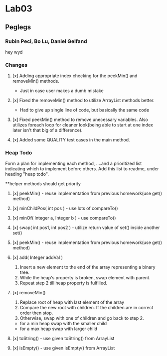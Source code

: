 # Lab03
## Peglegs
### Rubin Peci, Bo Lu, Daniel Gelfand

hey wyd

### Changes
1. [x] Adding appropriate index checking for the peekMin() and removeMin() methods.
   - Just in case user makes a dumb mistake

2. [x] Fixed the removeMin() method to utilize ArrayList methods better.
   - Had to give up single line of code, but basically the same code

3. [x] Fixed peekMin() method to remove unecessary variables. Also utilizes foreach loop for cleaner look(being able to start at one index later isn't that big of a difference).

4. [x] Added some QUALITY test cases in the main method.


### Heap Todo
Form a plan for implementing each method,
....and a prioritized list indicating which to implement before others. Add this list to readme, under heading "heap todo".

**helper methods should get priority

1. [x] peekMin() - reuse implementation from previous homework(use get() method)

2. [x] minChildPos( int pos ) - use lots of compareTo()

3. [x] minOf( Integer a, Integer b ) - use compareTo()

4. [x] swap( int pos1, int pos2 ) - utilize return value of set() inside another set()

5. [x] peekMin() - reuse implementation from previous homework(use get() method) 
6. [x] add( Integer addVal )
    1) Insert a new element to the end of the array representing a binary tree.
    2) While the heap's property is broken, swap element with parent.
    3) Repeat step 2 till heap property is fulfilled.

7. [x] removeMin()
   1) Replace root of heap with last element of the array
   2) Compare the new root with children. If the children are in correct order then stop.
   3) Otherwise, swap with one of children and go back to step 2.
    - for a min heap swap with the smaller child
    - for a max heap swap with larger child

8. [x] toString() - use given toString() from ArrayList

9. [x] isEmpty() - use given isEmpty() from ArrayList
